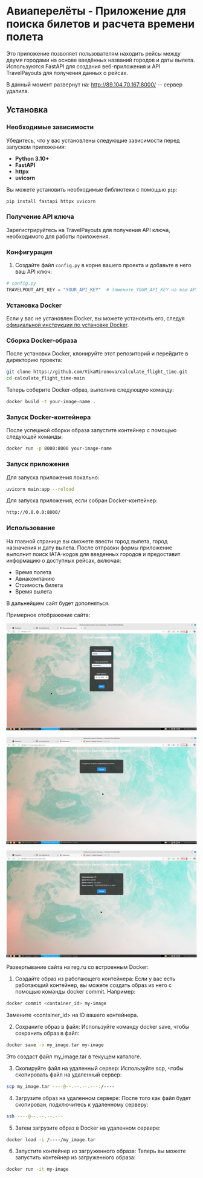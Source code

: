 # Aвиаперелёты - Приложение для поиска билетов и расчета времени полета

Это приложение позволяет пользователям находить рейсы между двумя городами на основе введённых названий городов и даты вылета. Используются FastAPI для создания веб-приложения и API TravelPayouts для получения данных о рейсах.

В данный момент развернут на: http://89.104.70.167:8000/ -- сервер удалила.

## Установка

### Необходимые зависимости

Убедитесь, что у вас установлены следующие зависимости перед запуском приложения:

- **Python 3.10+**
- **FastAPI**
- **httpx**
- **uvicorn**

Вы можете установить необходимые библиотеки с помощью `pip`:

```bash
pip install fastapi httpx uvicorn
```

### Получение API ключа

Зарегистрируйтесь на TravelPayouts для получения API ключа, необходимого для работы приложения.


### Конфигурация


1. Создайте файл `config.py` в корне вашего проекта и добавьте в него ваш API ключ:
```python
# config.py
TRAVELPOUT_API_KEY = "YOUR_API_KEY"  # Замените YOUR_API_KEY на ваш API ключ
```

### Установка Docker

Если у вас не установлен Docker, вы можете установить его, следуя [официальной инструкции по установке Docker](https://docs.docker.com/get-docker/).

### Сборка Docker-образа

После установки Docker, клонируйте этот репозиторий и перейдите в директорию проекта:

```bash
git clone https://github.com/VikaMironova/calculate_flight_time.git
cd calculate_flight_time-main
```
Теперь соберите Docker-образ, выполнив следующую команду:

```bash
docker build -t your-image-name .
```

### Запуск Docker-контейнера

После успешной сборки образа запустите контейнер с помощью следующей команды:

```bash
docker run -p 8000:8000 your-image-name
```
### Запуск приложения

Для запуска приложения локально:

```bash
uvicorn main:app --reload
```

Для запуска приложения, если собран Docker-контейнер:

```bash
http://0.0.0.0:8000/
```

### Использование

На главной странице вы сможете ввести город вылета, город назначения и дату вылета. После отправки формы приложение выполнит поиск IATA-кодов для введенных городов и предоставит информацию о доступных рейсах, включая:


- Время полета
- Авиакомпанию
- Стоимость билета
- Время вылета



В дальнейшем сайт будет дополняться.

Примерное отображение сайта:

![first_picture.png](static/img/first_picture.png)

![second_picture.png](static/img/second_picture.png)

![third_picture.png](static/img/third_picture.png)

Развертывание сайта на reg.ru со встроенным Docker:


1. Создайте образ из работающего контейнера: Если у вас есть работающий контейнер, вы можете создать образ из него с помощью команды docker commit. Например:
```bash
docker commit <container_id> my-image
```
Замените <container_id> на ID вашего контейнера.

2. Сохраните образ в файл: Используйте команду docker save, чтобы сохранить образ в файл:
```bash
docker save -o my_image.tar my-image
```
Это создаст файл my_image.tar в текущем каталоге.

3. Скопируйте файл на удаленный сервер: Используйте scp, чтобы скопировать файл на удаленный сервер:
```bash
scp my_image.tar ----@--.--.--.---:/----
```
4. Загрузите образ на удаленном сервере: После того как файл будет скопирован, подключитесь к удаленному серверу:
```bash
ssh ----@--.--.--.---
```
5. Затем загрузите образ в Docker на удаленном сервере:
```bash
docker load -i /----/my_image.tar
```
6. Запустите контейнер из загруженного образа: Теперь вы можете запустить контейнер из загруженного образа:
```bash
docker run -it my-image
```
